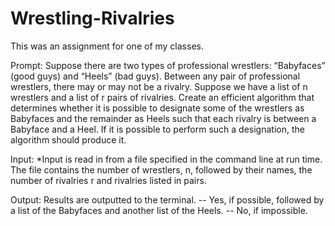 # Wrestling-Rivalries

This was an assignment for one of my classes.

Prompt:
Suppose there are two types of professional wrestlers: “Babyfaces” (good guys) and “Heels” (bad guys). 
Between any pair of professional wrestlers, there may or may not be a rivalry. 
Suppose we have a list of n wrestlers and a list of r pairs of rivalries. 
Create an efficient algorithm that determines whether it is possible to designate some of the wrestlers 
as Babyfaces and the remainder as Heels such that each rivalry is between a Babyface and a Heel. 
If it is possible to perform such a designation, the algorithm should produce it.

Input: 
*Input is read in from a file specified in the command line at run time. 
The file contains the number of wrestlers, n, followed by their names, 
the number of rivalries r and rivalries listed in pairs.

Output: 
Results are outputted to the terminal.
-- Yes, if possible, followed by a list of the Babyfaces and another list of the Heels.
-- No, if impossible.
